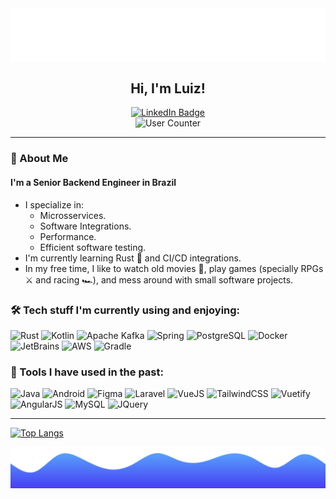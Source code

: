 <div align="center">
  <img src="./wave.svg"/>
</div>
<div align="center">
  <h2>Hi, I'm Luiz!</h2>
</div>
<div id="badges" align="center">
  <a href="https://br.linkedin.com/in/luiz-alcides-zytkowski-jr">
    <img src="https://img.shields.io/badge/LinkedIn-blue?style=for-the-badge&logo=linkedin&logoColor=white" alt="LinkedIn Badge"/>
  </a>
</div>
<div id="badges" align="center">
  <a>
    <img src="https://komarev.com/ghpvc/?username=Incognitowski&style=flat-square&color=blue" alt="User Counter"/>
  </a>
</div>
<hr/>

### 📐 About Me

#### I'm a Senior Backend Engineer in Brazil

- I specialize in:
  - Microsservices.
  - Software Integrations.
  - Performance.
  - Efficient software testing.
- I'm currently learning Rust 🦀 and CI/CD integrations.
- In my free time, I like to watch old movies 🎥, play games (specially RPGs ⚔️ and racing 🏎️), and mess around with small software projects.

### 🛠️ Tech stuff I'm currently using and enjoying:

<div>
  <img src="https://cdn.jsdelivr.net/gh/devicons/devicon/icons/rust/rust-plain.svg" width="auto" height="50" title="Rust" />
  <img src="https://cdn.jsdelivr.net/gh/devicons/devicon/icons/kotlin/kotlin-original.svg" width="auto" height="50" title="Kotlin"/>
  <img src="https://cdn.jsdelivr.net/gh/devicons/devicon/icons/apachekafka/apachekafka-original.svg" width="auto" height="50" title="Apache Kafka"/>
  <img src="https://cdn.jsdelivr.net/gh/devicons/devicon/icons/spring/spring-original.svg" width="auto" height="50" title="Spring"/>
  <img src="https://cdn.jsdelivr.net/gh/devicons/devicon/icons/postgresql/postgresql-original.svg" width="auto" height="50" title="PostgreSQL"/>
  <img src="https://cdn.jsdelivr.net/gh/devicons/devicon/icons/docker/docker-original.svg" width="auto" height="50" title="Docker"/>
  <img src="https://cdn.jsdelivr.net/gh/devicons/devicon/icons/jetbrains/jetbrains-original.svg" width="auto" height="50" title="JetBrains"/>
  <img src="https://cdn.jsdelivr.net/gh/devicons/devicon/icons/amazonwebservices/amazonwebservices-original.svg" width="auto" height="50" title="AWS"/>
  <img src="https://cdn.jsdelivr.net/gh/devicons/devicon/icons/gradle/gradle-plain.svg" width="auto" height="50" title="Gradle"/>
</div>

### 🔨 Tools I have used in the past:

<div>
  <img src="https://cdn.jsdelivr.net/gh/devicons/devicon/icons/java/java-original.svg" width="auto" height="50" title="Java"/>
  <img src="https://cdn.jsdelivr.net/gh/devicons/devicon/icons/androidstudio/androidstudio-original.svg" width="auto" height="50" title="Android"/>
  <img src="https://cdn.jsdelivr.net/gh/devicons/devicon/icons/figma/figma-original.svg" width="auto" height="50" title="Figma"/>
  <img src="https://cdn.jsdelivr.net/gh/devicons/devicon/icons/laravel/laravel-plain.svg" width="auto" height="50" title="Laravel"/>
  <img src="https://cdn.jsdelivr.net/gh/devicons/devicon/icons/vuejs/vuejs-original.svg" width="auto" height="50" title="VueJS"/>
  <img src="https://cdn.jsdelivr.net/gh/devicons/devicon/icons/tailwindcss/tailwindcss-plain.svg" width="auto" height="50" title="TailwindCSS"/>
  <img src="https://cdn.jsdelivr.net/gh/devicons/devicon/icons/vuetify/vuetify-original.svg" width="auto" height="50" title="Vuetify"/>
  <img src="https://cdn.jsdelivr.net/gh/devicons/devicon/icons/angularjs/angularjs-original.svg" width="auto" height="50" title="AngularJS"/>
  <img src="https://cdn.jsdelivr.net/gh/devicons/devicon/icons/mysql/mysql-original-wordmark.svg" width="auto" height="50" title="MySQL"/>
  <img src="https://cdn.jsdelivr.net/gh/devicons/devicon/icons/jquery/jquery-original-wordmark.svg" width="auto" height="50" title="JQuery"/>
</div>

<hr />

[![Top Langs](https://github-readme-stats.vercel.app/api/top-langs/?username=Incognitowski&layout=compact&theme=vision-friendly-dark&reset=1)](https://github.com/anuraghazra/github-readme-stats)

<div align="center">
  <img src="./wave_bottom.svg"/>
</div>
